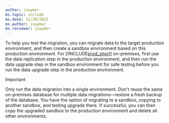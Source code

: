 ```yaml
---
author: jswymer
ms.topic: include
ms.date: 11/30/2022
ms.author: jswymer
ms.reviewer: jswymer
---
```

To help you test the migration, you can migrate data to the target production environment, and then create a sandbox environment based on this production environment. For [!INCLUDE[prod_short](prod_short.md)] on-premises, first use the data replication step in the production environment, and then run the data upgrade step in the sandbox environment for safe testing before you run the data upgrade step in the production environment.  

> [!IMPORTANT]
> Only run the data migration into a single environment. Don't reuse the same on-premises database for multiple data migrations&mdash;restore a fresh backup of the database. You have the option of migrating to a sandbox, copying to another sandbox, and testing upgrade there. If successful, you can then copy the upgraded sandbox to the production environment and delete all other environments. <!--If you create a sandbox environment that is a copy of the production environment, don't run the replication in the sandbox. Always run the data replication in the environment that you plan to use for production, and then create a new sandbox copy.-->

<!--For Dynamics GP, you can create a diagnostics run from the **Cloud Migration Management** page to do more data validation/verification before the migration is run so that you can decrease the risk of a failed migration. --> 
